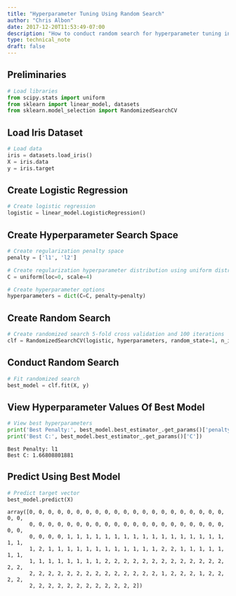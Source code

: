 ```yaml
---
title: "Hyperparameter Tuning Using Random Search"
author: "Chris Albon"
date: 2017-12-20T11:53:49-07:00
description: "How to conduct random search for hyperparameter tuning in scikit-learn for machine learning in Python."
type: technical_note
draft: false
---
```

## Preliminaries


```python
# Load libraries
from scipy.stats import uniform
from sklearn import linear_model, datasets
from sklearn.model_selection import RandomizedSearchCV
```

## Load Iris Dataset


```python
# Load data
iris = datasets.load_iris()
X = iris.data
y = iris.target
```

## Create Logistic Regression


```python
# Create logistic regression
logistic = linear_model.LogisticRegression()
```

## Create Hyperparameter Search Space


```python
# Create regularization penalty space
penalty = ['l1', 'l2']

# Create regularization hyperparameter distribution using uniform distribution
C = uniform(loc=0, scale=4)

# Create hyperparameter options
hyperparameters = dict(C=C, penalty=penalty)
```

## Create Random Search


```python
# Create randomized search 5-fold cross validation and 100 iterations
clf = RandomizedSearchCV(logistic, hyperparameters, random_state=1, n_iter=100, cv=5, verbose=0, n_jobs=-1)
```

## Conduct Random Search


```python
# Fit randomized search
best_model = clf.fit(X, y)
```

## View Hyperparameter Values Of Best Model


```python
# View best hyperparameters
print('Best Penalty:', best_model.best_estimator_.get_params()['penalty'])
print('Best C:', best_model.best_estimator_.get_params()['C'])
```

    Best Penalty: l1
    Best C: 1.66808801881


## Predict Using Best Model


```python
# Predict target vector
best_model.predict(X)
```




    array([0, 0, 0, 0, 0, 0, 0, 0, 0, 0, 0, 0, 0, 0, 0, 0, 0, 0, 0, 0, 0, 0, 0,
           0, 0, 0, 0, 0, 0, 0, 0, 0, 0, 0, 0, 0, 0, 0, 0, 0, 0, 0, 0, 0, 0, 0,
           0, 0, 0, 0, 1, 1, 1, 1, 1, 1, 1, 1, 1, 1, 1, 1, 1, 1, 1, 1, 1, 1, 1,
           1, 2, 1, 1, 1, 1, 1, 1, 1, 1, 1, 1, 1, 1, 2, 2, 1, 1, 1, 1, 1, 1, 1,
           1, 1, 1, 1, 1, 1, 1, 1, 2, 2, 2, 2, 2, 2, 2, 2, 2, 2, 2, 2, 2, 2, 2,
           2, 2, 2, 2, 2, 2, 2, 2, 2, 2, 2, 2, 2, 2, 1, 2, 2, 2, 1, 2, 2, 2, 2,
           2, 2, 2, 2, 2, 2, 2, 2, 2, 2, 2, 2])


